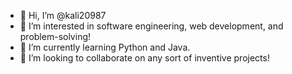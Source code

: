 - 👋 Hi, I’m @kali20987
- 👀 I’m interested in software engineering, web development, and problem-solving!
- 🌱 I’m currently learning Python and Java.
- 💞️ I’m looking to collaborate on any sort of inventive projects!

